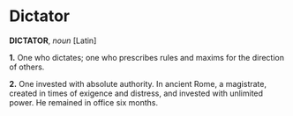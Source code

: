 # Dictator

**DICTATOR**, _noun_ \[Latin\]

**1.** One who dictates; one who prescribes rules and maxims for the direction of others.

**2.** One invested with absolute authority. In ancient Rome, a magistrate, created in times of exigence and distress, and invested with unlimited power. He remained in office six months.